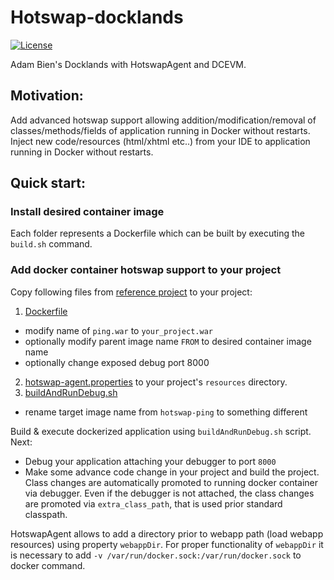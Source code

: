 Hotswap-docklands
=================

[![License](http://img.shields.io/:license-apache-blue.svg)](http://www.apache.org/licenses/LICENSE-2.0.html)

Adam Bien's Docklands with HotswapAgent and DCEVM.

## Motivation:

Add advanced hotswap support allowing addition/modification/removal of classes/methods/fields of application running in Docker without restarts. Inject new code/resources (html/xhtml etc..) from your IDE to application running in Docker without restarts.

## Quick start:

### Install desired container image

Each folder represents a Dockerfile which can be built by executing the `build.sh` command. 

### Add docker container hotswap support to your project

Copy following files from [reference project](https://github.com/skybber/ping) to your project:

1. [Dockerfile](https://github.com/skybber/ping/blob/master/Dockerfile) 
  * modify name of `ping.war` to `your_project.war`
  * optionally modify parent image name `FROM` to desired container image name
  * optionally change exposed debug port 8000
2. [hotswap-agent.properties](https://github.com/skybber/ping/blob/master/src/main/resources/hotswap-agent.properties) to your project's `resources` directory.
3. [buildAndRunDebug.sh](https://github.com/skybber/ping/blob/master/buildAndRunDebug.sh) 
  * rename target image name from `hotswap-ping` to something different
  
Build & execute dockerized application using `buildAndRunDebug.sh` script. Next:
  * Debug your application attaching your debugger to port `8000`
  * Make some advance code change in your project and build the project. Class changes are automatically promoted to running docker container via debugger. Even if the debugger is not attached, the class changes are promoted via `extra_class_path`, that is used prior standard classpath.

HotswapAgent allows to add a directory prior to webapp path (load webapp resources) using property `webappDir`. For proper functionality of `webappDir` it is necessary to add `-v /var/run/docker.sock:/var/run/docker.sock` to docker command.
